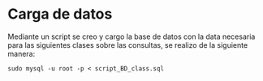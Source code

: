 # Carga de datos

  Mediante un script se creo y cargo la base de datos con la data necesaria
  para las siguientes clases sobre las consultas, se realizo de la siguiente manera:

    sudo mysql -u root -p < script_BD_class.sql
